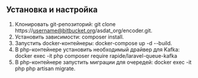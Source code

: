 ## Установка и настройка

1. Клонировать git-репозиторий: git clone https://username@bitbucket.org/asdat_org/encoder.git.
2. Установить зависимости: composer install.
3. Запустить docker-контейнеры: docker-compose up -d --build.
4. В php-контейнере установить необходимый драйвер для Kafka: docker exec -it php composer require rapide/laravel-queue-kafka
5. В php-контейнере запустить миграции для очередей: docker exec -it php php artisan migrate.


